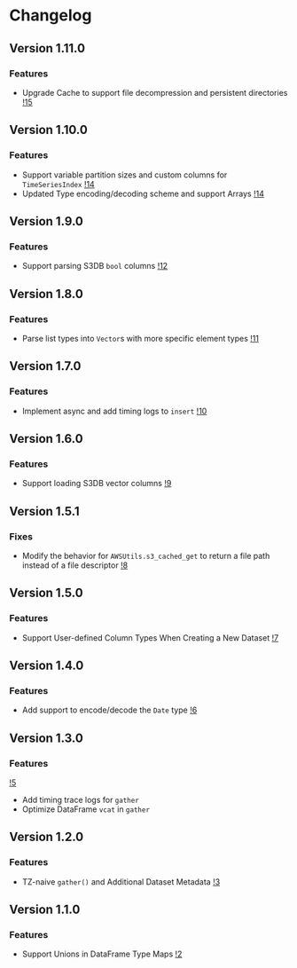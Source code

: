 # Changelog

## Version 1.11.0

### Features
* Upgrade Cache to support file decompression and persistent directories [!15](https://gitlab.invenia.ca/invenia/Datafeeds/DataClient.jl/-/merge_requests/15)

## Version 1.10.0

### Features
* Support variable partition sizes and custom columns for `TimeSeriesIndex` [!14](https://gitlab.invenia.ca/invenia/Datafeeds/DataClient.jl/-/merge_requests/14)
* Updated Type encoding/decoding scheme and support Arrays [!14](https://gitlab.invenia.ca/invenia/Datafeeds/DataClient.jl/-/merge_requests/14)


## Version 1.9.0

### Features
* Support parsing S3DB `bool` columns [!12](https://gitlab.invenia.ca/invenia/Datafeeds/DataClient.jl/-/merge_requests/12)

## Version 1.8.0

### Features
* Parse list types into `Vector`s with more specific element types [!11](https://gitlab.invenia.ca/invenia/Datafeeds/DataClient.jl/-/merge_requests/11)

## Version 1.7.0

### Features
* Implement async and add timing logs to `insert` [!10](https://gitlab.invenia.ca/invenia/Datafeeds/DataClient.jl/-/merge_requests/10)


## Version 1.6.0

### Features
* Support loading S3DB vector columns [!9](https://gitlab.invenia.ca/invenia/Datafeeds/DataClient.jl/-/merge_requests/9)


## Version 1.5.1

### Fixes
* Modify the behavior for `AWSUtils.s3_cached_get` to return a file path instead of a file descriptor [!8](https://gitlab.invenia.ca/invenia/Datafeeds/DataClient.jl/-/merge_requests/8)

## Version 1.5.0

### Features
* Support User-defined Column Types When Creating a New Dataset [!7](https://gitlab.invenia.ca/invenia/Datafeeds/DataClient.jl/-/merge_requests/7)

## Version 1.4.0

### Features
* Add support to encode/decode the `Date` type [!6](https://gitlab.invenia.ca/invenia/Datafeeds/DataClient.jl/-/merge_requests/6)

## Version 1.3.0

### Features
[!5](https://gitlab.invenia.ca/invenia/Datafeeds/DataClient.jl/-/merge_requests/5)
* Add timing trace logs for `gather`
* Optimize DataFrame `vcat` in `gather`

## Version 1.2.0

### Features
* TZ-naive `gather()` and Additional Dataset Metadata [!3](https://gitlab.invenia.ca/invenia/Datafeeds/DataClient.jl/-/merge_requests/3)


## Version 1.1.0

### Features
* Support Unions in DataFrame Type Maps [!2](https://gitlab.invenia.ca/invenia/Datafeeds/DataClient.jl/-/merge_requests/2)
